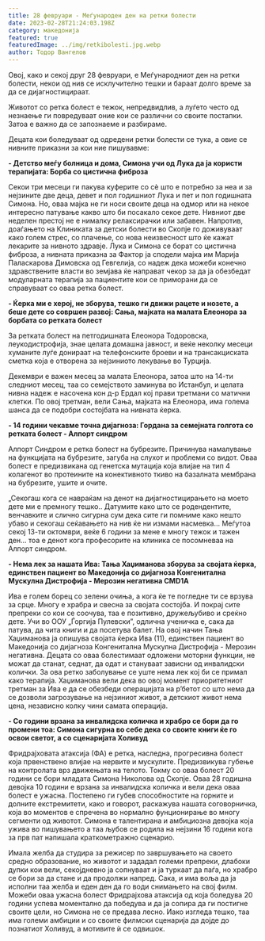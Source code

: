 ```yaml
---
title: 28 февруари - Меѓународен ден на ретки болести
date: 2023-02-28T21:24:03.198Z
category: македонија
featured: true
featuredImage: ../img/retkibolesti.jpg.webp
author: Тодор Вангелов
---
```


Овој, како и секој друг 28 февруари, е Меѓународниот ден на ретки болести, некои од нив се исклучително тешки и бараат долго време за да се дијагностицираат.

Животот со ретка болест е тежок, непредвидлив, а луѓето често од незнаење ги повредуваат оние кои се различни со своите постапки. Затоа е важно да се запознаеме и разбираме.

Децата кои боледуваат од одредени ретки болести се тука, а овие се нивните приказни за кои ние пишувавме:

**\- Детство меѓу болница и дома, Симона учи од Лука да ја користи терапијата: Борба со цистична фиброза**

Секои три месеци ги пакува куферите со сѐ што е потребно за неа и за нејзините две деца, девет и пол годишниот Лука и пет и пол годишната Симона. Но, оваа мајка не ги носи своите деца на одмор или на некое интересно патување какво што би посакало секое дете. Нивниот две неделен престој не е нималку релаксирачки или забавен. Напротив, доаѓањето на Клиниката за детски болести во Скопје го доживуваат како голем стрес, со плачење, со нова неизвесност што ќе кажат лекарите за нивното здравје. Лука и Симона се борат со цистична фиброза, а нивната приказна за Фактор ја сподели мајка им Марија Паласкарова Димовска од Гевгелија, со надеж дека можеби конечно здравствените власти во земјава ќе направат чекор за да ја обезбедат модуларната терапија за пациентите кои се приморани да се справуваат со оваа ретка болест.

**\- Ќерка ми е херој, не зборува, тешко ги движи рацете и нозете, а беше дете со совршен развој: Сања, мајката на малата Елеонора за борбата со ретката болест**

За ретката болест на петгодишната Елеонора Тодоровска, леукодистрофија, знае целата домашна јавност, и веќе неколку месеци хуманите луѓе донираат на телефонските броеви и на трансакциската сметка која е отворена за нејзиниото лекување во Турција.

Декември е важен месец за малата Елеонора, затоа што на 14-ти следниот месец, таа со семејството заминува во Истанбул, и целата нивна надеж е насочена кон д-р Ердал кој прави третмани со матични клетки. По овој третман, вели Сања, мајката на Елеонора, има голема шанса да се подобри состојбата на нивната ќерка.

**\- 14 години чекавме точна дијагноза: Гордана за семејната голгота со ретката болест - Алпорт синдром**

Алпорт Синдром е ретка болест на бубрезите. Причинува намалување на функцијата на бубрезите, загуба на слухот и проблеми со видот. Оваа болест е предизвикана од генетска мутација која влијае на тип 4 колагенот во протеините на конективното ткиво на базaлната мембрана на бубрезите, ушите и очите.

„Секогаш кога се навраќам на денот на дијагностицирањето на моето дете ми е премногу тешко.. Датумите како што се родендентите, венчавките и слично сигурна сум дека сите ги помниме како нешто убаво и секогаш сеќавањето на нив ќе ни измами насмевка... Меѓутоа секој 13-ти октомври, веќе 6 години за мене е многу тежок и тажен ден... тоа е денот кога професорите на клиника се посомневаа на Алпорт синдром.

**\- Нема лек за нашата Ива: Тања Хаџиманова зборува за својатa ќерка, единствен пациент во Македонија со дијагноза Конгенитална Мускулна Дистрофија - Мерозин негативна CMD1A**

Ива е голем борец со зелени очиња, а кога ќе те погледне ти се врзува за срце. Многу е храбра и свесна за својата состојба. И покрај сите препреки со кои се соочува, таа е позитивно, дружељубиво и среќно дете. Учи во ООУ „Ѓоргија Пулевски”, одлична ученичка е, сака да патува, да чита книги и да посетува балет. На овој начин Тања Хаџиманова ја опишува својата ќерка Ива (11), единствен пациент во Македонија со дијагноза Конгенитална Мускулна Дистрофија - Мерозин негативна. Децата со оваа болестимаат одложени моторни функции, не можат да станат, седнат, да одат и стануваат зависни од инвалидски колички. За ова ретко заболување се уште нема лек кој би се примал како терапија. Хаџиманова вели дека во овој момент приоритетниот третман за Ива е да се обезбеди операцијата на р’бетот со што нема да се дозволи загрозување на нејзиниот живот, а детскиот живот нема цена, независно колку чини самата операција.

**\- Со години врзана за инвалидска количка и храбро се бори да го промени тоа: Симона сигурна во себе дека со своите книги ќе го освои светот, а со сценаријата Холивуд**

Фридрајховата атаксија (ФА) е ретка, наследна, прогресивна болест која првенствено влијае на нервите и мускулите. Предизвикува губење на контролата врз движењата на телото. Токму со оваа болест 20 години се бори младата Симона Николова од Скопје. Оваа 28 годишна девојка 10 години е врзана за инвалидска количка и вели дека оваа болест е ужасна. Постепено ги губев способностите на горните и долните екстремитети, како и говорот, раскажува нашата соговорничка, која во моментов е спречена во нормално фунционирање во многу сегменти од животот. Симона е талентирана и амбициозна девојка која ужива во пишувањето а таа љубов се родила на нејзини 16 години кога за прв пат напишала краткометражно сценарио.

Имала желба да студира за режисер по завршувањето на своето средно образование, но животот и зададал големи препреки, длабоки дупки кои вели, секојдневно ја сопнуваат и ја туркаат да паѓа, но храбро се бори за да стане и да продолжи напред. Сака, и има воља да ја исполни таа желба и еден ден да го води снимањето на свој филм. Можеби оваа ужасна болест Фридрајхова атаксија од која боледува 20 години успева моментално да победува и да ја сопира да ги постигне своите цели, но Симона не се предава лесно. Иако изгледа тешко, таа има големи амбиции и со своите филмски сценарија да дојде до познатиот Холивуд, а мотивите ѝ се одвишок.
